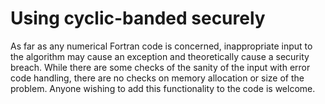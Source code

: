 # Using cyclic-banded securely

As far as any numerical Fortran code is concerned, inappropriate input to the algorithm may cause an exception and theoretically cause a security breach.  While there are some checks of the sanity of the input with error code handling, there are no checks on memory allocation or size of the problem.  Anyone wishing to add this functionality to the code is welcome.





